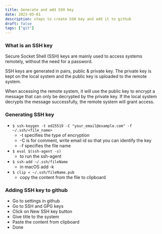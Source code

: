 ```yaml
---
title: Generate and add SSH key
date: 2023-05-01
description: steps to create SSH key and add it to github
draft: false
tags: ["git"]
---
```


### What is an SSH key

Secure Socket Shell (SSH) keys are mainly used to access systems remotely, without the need for a password.

SSH keys are generated in pairs, public & private key. The private key is kept on the local system and the public key is uploaded to the remote system.

When accessing the remote system, it will use the public key to encrypt a message that can only be decrypted by the private key. If the local system decrypts the message successfully, the remote system will grant access.

### Generating SSH key

- `$ ssh-keygen -t ed25519 -C "your_email@example.com" -f ~/.ssh/<file_name>`
  - -t specifies the type of encryption
  - -C is for comment, write email id so that you can identify the key
  - -f specifies the file name
- `$ eval $(ssh-agent -s)`
  - to run the ssh-agent
- `$ ssh-add ~/.ssh/fileName`
  - in macOS add -k
- `$ clip < ~/.ssh/fileName.pub`
  - copy the content from the file to clipboard

### Adding SSH key to github

- Go to settings in github
- Go to SSH and GPG keys
- Click on New SSH key button
- Give title to the system
- Paste the content from clipboard
- Done

